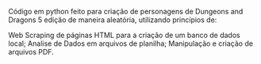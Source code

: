 
Código em python feito para criação de personagens de Dungeons and Dragons 5 edição de maneira aleatória, utilizando princípios de: 

Web Scraping de páginas HTML para a criação de um banco de dados local;
Analise de Dados em arquivos de planilha;
Manipulação e criação de arquivos PDF.

